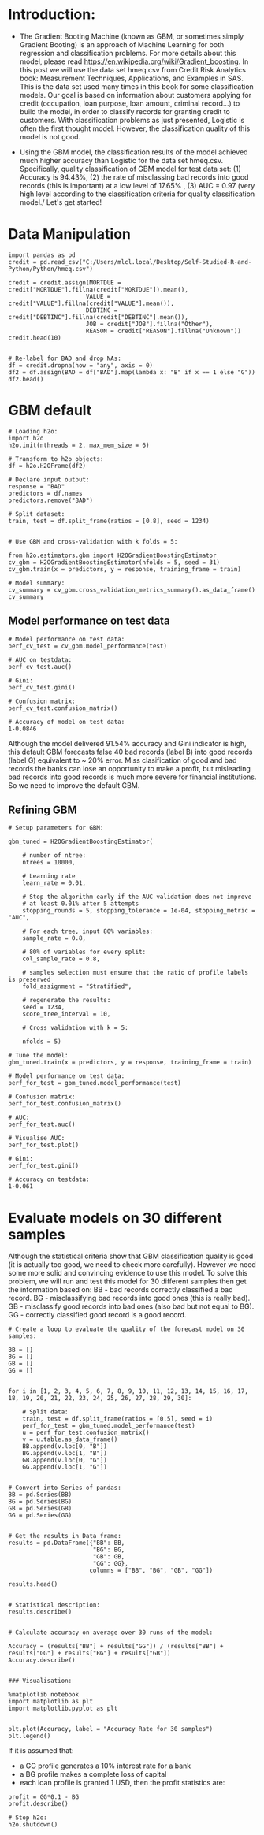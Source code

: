 
# Introduction:
- The Gradient Booting Machine (known as GBM, or sometimes simply Gradient Booting) is an approach of Machine Learning for both regression and classification problems. For more details about this model, please read https://en.wikipedia.org/wiki/Gradient_boosting. In this post we will use the data set hmeq.csv from Credit Risk Analytics book: Measurement Techniques, Applications, and Examples in SAS. This is the data set used many times in this book for some classification models. Our goal is based on information about customers applying for credit (occupation, loan purpose, loan amount, criminal record...) to build the model, in order to classify records for granting credit to customers. With classification problems as just presented, Logistic is often the first thought model. However, the classification quality of this model is not good.

- Using the GBM model, the classification results of the model achieved much higher accuracy than Logistic for the data set hmeq.csv. Specifically, quality classification of GBM model for test data set: (1) Accuracy is 94.43%, (2) the rate of misclassing bad records into good records (this is important) at a low level of 17.65% , (3) AUC = 0.97 (very high level according to the classification criteria for quality classification model./
Let's get started!

# Data Manipulation
```
import pandas as pd
credit = pd.read_csv("C:/Users/mlcl.local/Desktop/Self-Studied-R-and-Python/Python/hmeq.csv")

credit = credit.assign(MORTDUE = credit["MORTDUE"].fillna(credit["MORTDUE"]).mean(),
                      VALUE = credit["VALUE"].fillna(credit["VALUE"].mean()),
                      DEBTINC = credit["DEBTINC"].fillna(credit["DEBTINC"].mean()),
                      JOB = credit["JOB"].fillna("Other"),
                      REASON = credit["REASON"].fillna("Unknown"))
credit.head(10)


# Re-label for BAD and drop NAs:
df = credit.dropna(how = "any", axis = 0)
df2 = df.assign(BAD = df["BAD"].map(lambda x: "B" if x == 1 else "G"))
df2.head()

```
# GBM default

```
# Loading h2o:
import h2o 
h2o.init(nthreads = 2, max_mem_size = 6)

# Transform to h2o objects:
df = h2o.H2OFrame(df2)

# Declare input output:
response = "BAD"
predictors = df.names
predictors.remove("BAD")

# Split dataset:
train, test = df.split_frame(ratios = [0.8], seed = 1234)


# Use GBM and cross-validation with k folds = 5:

from h2o.estimators.gbm import H2OGradientBoostingEstimator
cv_gbm = H2OGradientBoostingEstimator(nfolds = 5, seed = 31)
cv_gbm.train(x = predictors, y = response, training_frame = train)

# Model summary:
cv_summary = cv_gbm.cross_validation_metrics_summary().as_data_frame()
cv_summary

```

## Model performance on test data

```
# Model performance on test data:
perf_cv_test = cv_gbm.model_performance(test)

# AUC on testdata:
perf_cv_test.auc()

# Gini:
perf_cv_test.gini()

# Confusion matrix:
perf_cv_test.confusion_matrix()

# Accuracy of model on test data:
1-0.0846

```
Although the model delivered 91.54% accuracy and Gini indicator is high, this default GBM forecasts false 40 bad records (label B) into good records (label G) equivalent to ~ 20% error. Miss clasification of good and bad records the banks can lose an opportunity to make a profit, but misleading bad records into good records is much more severe for financial institutions. So we need to improve the default GBM.


## Refining GBM

```
# Setup parameters for GBM:

gbm_tuned = H2OGradientBoostingEstimator(

    # number of ntree:
    ntrees = 10000,
    
    # Learning rate 
    learn_rate = 0.01,
    
    # Stop the algorithm early if the AUC validation does not improve 
    # at least 0.01% after 5 attempts
    stopping_rounds = 5, stopping_tolerance = 1e-04, stopping_metric = "AUC",
    
    # For each tree, input 80% variables:
    sample_rate = 0.8,
    
    # 80% of variables for every split:
    col_sample_rate = 0.8,
    
    # samples selection must ensure that the ratio of profile labels is preserved
    fold_assignment = "Stratified",
    
    # regenerate the results:
    seed = 1234,
    score_tree_interval = 10,
    
    # Cross validation with k = 5:
    
    nfolds = 5)

```


```
# Tune the model:
gbm_tuned.train(x = predictors, y = response, training_frame = train)

# Model performance on test data:
perf_for_test = gbm_tuned.model_performance(test)

# Confusion matrix:
perf_for_test.confusion_matrix()

# AUC:
perf_for_test.auc()

# Visualise AUC:
perf_for_test.plot()

# Gini:
perf_for_test.gini()

# Accuracy on testdata:
1-0.061

```

# Evaluate models on 30 different samples

Although the statistical criteria show that GBM classification quality is good (it is actually too good, we need to check more carefully). However we need some more solid and convincing evidence to use this model. To solve this problem, we will run and test this model for 30 different samples then get the information based on: 
BB - bad records correctly classified a bad record.
BG - misclassifying bad records into good ones (this is really bad).
GB - misclassify good records into bad ones (also bad but not equal to BG).
GG - correctly classified good record is a good record.

```
# Create a loop to evaluate the quality of the forecast model on 30 samples:

BB = []
BG = []
GB = []
GG = []


for i in [1, 2, 3, 4, 5, 6, 7, 8, 9, 10, 11, 12, 13, 14, 15, 16, 17, 18, 19, 20, 21, 22, 23, 24, 25, 26, 27, 28, 29, 30]:
    
    # Split data:
    train, test = df.split_frame(ratios = [0.5], seed = i)
    perf_for_test = gbm_tuned.model_performance(test)
    u = perf_for_test.confusion_matrix()
    v = u.table.as_data_frame()
    BB.append(v.loc[0, "B"])
    BG.append(v.loc[1, "B"])
    GB.append(v.loc[0, "G"])
    GG.append(v.loc[1, "G"])


# Convert into Series of pandas:     
BB = pd.Series(BB)
BG = pd.Series(BG)
GB = pd.Series(GB)
GG = pd.Series(GG)


# Get the results in Data frame: 
results = pd.DataFrame({"BB": BB, 
                        "BG": BG,
                        "GB": GB, 
                        "GG": GG}, 
                       columns = ["BB", "BG", "GB", "GG"])

results.head()


# Statistical description:
results.describe()


# Calculate accuracy on average over 30 runs of the model:

Accuracy = (results["BB"] + results["GG"]) / (results["BB"] + results["GG"] + results["BG"] + results["GB"])
Accuracy.describe()


### Visualisation:

%matplotlib notebook
import matplotlib as plt    
import matplotlib.pyplot as plt


plt.plot(Accuracy, label = "Accuracy Rate for 30 samples")
plt.legend()

```

If it is assumed that:
* a GG profile generates a 10% interest rate for a bank
* a BG profile makes a complete loss of capital
* each loan profile is granted 1 USD, 
then the profit statistics are:

```
profit = GG*0.1 - BG
profit.describe()

# Stop h2o: 
h2o.shutdown()
```

